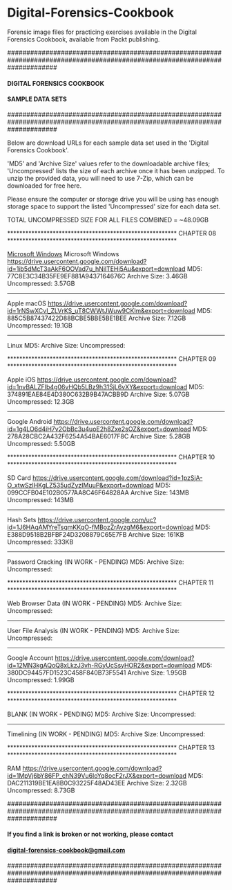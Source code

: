 # Digital-Forensics-Cookbook
Forensic image files for practicing exercises available in the Digital Forensics Cookbook, available from Packt publishing.

#############################################################################################################################
####                                              DIGITAL FORENSICS COOKBOOK                                             ####
####                                                  SAMPLE DATA SETS                                                   ####
#############################################################################################################################

Below are download URLs for each sample data set used in the 'Digital Forensics Cookbook'.

'MD5' and 'Archive Size' values refer to the downloadable archive files; 'Uncompressed' lists the size of each archive once
it has been unzipped. To unzip the provided data, you will need to use 7-Zip, which can be downloaded for free here.

Please ensure the computer or storage drive you will be using has enough storage space to support the listed 'Uncompressed'
size for each data set.

TOTAL UNCOMPRESSED SIZE FOR ALL FILES COMBINED = ~48.09GB

******************************************************** CHAPTER 08 ********************************************************

[Microsoft Windows](https://drive.usercontent.google.com/download?id=1ib5dMcT3aAkF6OOVad7u_hNilTEHi5Au&export=download)
Microsoft Windows
https://drive.usercontent.google.com/download?id=1ib5dMcT3aAkF6OOVad7u_hNilTEHi5Au&export=download
MD5: 77C8E3C34B35FE9EF881A9437164676C
Archive Size: 3.46GB
Uncompressed: 3.57GB

-   -   -   -   -   -   -   -   -   -   -   -   -   -   -   -   -   -   -   -   -   -   -   -   -   -   -   -   -   -   -

Apple macOS
https://drive.usercontent.google.com/download?id=1rNSwXCvI_ZLVrKS_uT8CWWtJWuw9CKlm&export=download
MD5: 885C5B87437422D88BCBE5BBE5BE1BEE
Archive Size: 7.12GB
Uncompressed: 19.1GB

-   -   -   -   -   -   -   -   -   -   -   -   -   -   -   -   -   -   -   -   -   -   -   -   -   -   -   -   -   -   -

Linux
MD5: 
Archive Size: 
Uncompressed: 

******************************************************** CHAPTER 09 ********************************************************

Apple iOS
https://drive.usercontent.google.com/download?id=1nvBALZFIb4g06vHQb5LBz9h31SjL6vXY&export=download
MD5: 374891EAE84E4D380C632B9B47ACBB9D
Archive Size: 5.07GB
Uncompressed: 12.3GB

-   -   -   -   -   -   -   -   -   -   -   -   -   -   -   -   -   -   -   -   -   -   -   -   -   -   -   -   -   -   -

Google Android
https://drive.usercontent.google.com/download?id=1g4LO6d4iH7v2ObBc3u4uoE2h8Zxe2sOZ&export=download
MD5: 278A28CBC2A432F6254A54BAE6017F8C
Archive Size: 5.28GB
Uncompressed: 5.50GB

******************************************************** CHAPTER 10 ********************************************************

SD Card
https://drive.usercontent.google.com/download?id=1pzSjA-O_xtwSzIHKgLZ535udZyzIMuuP&export=download
MD5: 099CCFB04E102B0577AA8C46F64828AA
Archive Size: 143MB
Uncompressed: 143MB

-   -   -   -   -   -   -   -   -   -   -   -   -   -   -   -   -   -   -   -   -   -   -   -   -   -   -   -   -   -   -

Hash Sets
https://drive.usercontent.google.com/uc?id=1J6HAqAMYreTsqmKKqO-fMBozZrAyzgM6&export=download
MD5: E388D9518B2BFBF24D3208879C65E7FB
Archive Size: 161KB
Uncompressed: 333KB

-   -   -   -   -   -   -   -   -   -   -   -   -   -   -   -   -   -   -   -   -   -   -   -   -   -   -   -   -   -   -

Password Cracking (IN WORK - PENDING)
MD5: 
Archive Size: 
Uncompressed: 

******************************************************** CHAPTER 11 ********************************************************

Web Browser Data (IN WORK - PENDING)
MD5: 
Archive Size: 
Uncompressed: 

-   -   -   -   -   -   -   -   -   -   -   -   -   -   -   -   -   -   -   -   -   -   -   -   -   -   -   -   -   -   -

User File Analysis (IN WORK - PENDING)
MD5: 
Archive Size: 
Uncompressed: 

-   -   -   -   -   -   -   -   -   -   -   -   -   -   -   -   -   -   -   -   -   -   -   -   -   -   -   -   -   -   -

Google Account
https://drive.usercontent.google.com/download?id=12MN3kgAQoQ8xLkzJ3vh-RGyUcSsyHOR2&export=download
MD5: 380DC94457FD1523C458F840B73F5541
Archive Size: 1.95GB
Uncompressed: 1.99GB

******************************************************** CHAPTER 12 ********************************************************

BLANK (IN WORK - PENDING)
MD5: 
Archive Size: 
Uncompressed: 

-   -   -   -   -   -   -   -   -   -   -   -   -   -   -   -   -   -   -   -   -   -   -   -   -   -   -   -   -   -   -

Timelining (IN WORK - PENDING)
MD5: 
Archive Size: 
Uncompressed: 

******************************************************** CHAPTER 13 ********************************************************

RAM
https://drive.usercontent.google.com/download?id=1MpVj6bY86FP_chN39Vu6IoYq8ocF2rJX&export=download
MD5: DAC211319BE1EA8B0C93225F48AD43EE
Archive Size: 2.32GB
Uncompressed: 8.73GB


#############################################################################################################################
####                             If you find a link is broken or not working, please contact                             ####
####                                        digital-forensics-cookbook@gmail.com                                         ####
#############################################################################################################################
